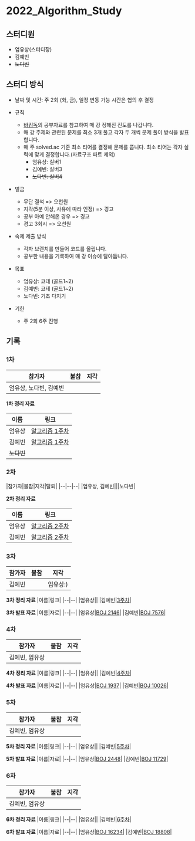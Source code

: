 # 2022_Algorithm_Study

## 스터디원
- 엄유상(스터디장)
- 김예빈
- ~~노다빈~~

## 스터디 방식
- 날짜 및 시간: 주 2회 (화, 금), 일정 변동 가능
시간은 협의 후 결정
- 규칙
   - [바킹독](https://blog.encrypted.gg/category/%EA%B0%95%EC%A2%8C/%EC%8B%A4%EC%A0%84%20%EC%95%8C%EA%B3%A0%EB%A6%AC%EC%A6%98?page=2)의 공부자료를 참고하여 매 강 정해진 진도를 나갑니다.
   - 매 강 주제와 관련된 문제를 최소 3개 풀고 각자 두 개씩 문제 풀이 방식을 발표합니다.
   - 매 주 solved.ac 기준 최소 티어를 결정해 문제를 풉니다. 최소 티어는 각자 실력에 맞게 결정합니다.(자료구조 파트 제외)
      - 엄유상: 실버1
      - 김예빈: 실버3
      - ~~노다빈: 실버4~~
- 벌금
   - 무단 결석 => 오천원
   - 지각(5분 이상, 사유에 따라 인정) => 경고
   - 공부 아예 안해온 경우 => 경고
   - 경고 3회시 => 오천원
- 숙제 제출 방식
   - 각자 브랜치를 만들어 코드를 올립니다.
   - 공부한 내용을 기록하여 매 강 이슈에 달아둡니다.

- 목표
   - 엄유상: 코테 (골드1~2)
   - 김예빈: 코테 (골드1~2)
   - 노다빈: 기초 다지기
- 기한
   - 주 2회 6주 진행

## 기록

### 1차

|참가자|불참|지각|
|---|---|---|
|엄유상, 노다빈, 김예빈|||

**1차 정리 자료**

|이름|링크|
|--|--|
|엄유상|[알고리즘 1주차](https://dbtkd1801.gitbook.io/yeeeee/algorithm1)|
|김예빈|[알고리즘 1주차](https://byein.tistory.com/category/Algorithm/1%EC%A3%BC%EC%B0%A8)|
|~~노다빈~~||

### 2차

|참가자|불참|지각|탈퇴|
|--|--|--|
|엄유상, 김예빈|||노다빈|

**2차 정리 자료**

|이름|링크|
|--|--|
|엄유상|[알고리즘 2주차](https://dbtkd1801.gitbook.io/yeeeee/algorithm3)|
|김예빈|[알고리즘 2주차](https://byein.tistory.com/category/Algorithm/2%EC%A3%BC%EC%B0%A8)|

### 3차

|참가자|불참|지각|
|--|--|--|
|김예빈||엄유상:)|

**3차 정리 자료**
|이름|링크|
|--|--|
|엄유상||
|김예빈|[3주차](https://byein.tistory.com/category/Algorithm/3%EA%B0%95)|

**3차 발표 자료**
|이름|자료|
|--|--|
|엄유상|[BOJ 2146](https://github.com/Seoultech19-Computer-Enginerring-Study/2022_Algorithm_Study/raw/main/2146.pptx)|
|김예빈|[BOJ 7576](https://github.com/Seoultech19-Computer-Enginerring-Study/2022_Algorithm_Study/raw/main/7576.pptx)|


### 4차

|참가자|불참|지각|
|--|--|--|
|김예빈, 엄유상|||

**4차 정리 자료**
|이름|링크|
|--|--|
|엄유상||
|김예빈|[4주차](https://byein.tistory.com/category/Algorithm/4%EA%B0%95)|

**4차 발표 자료**
|이름|자료|
|--|--|
|엄유상|[BOJ 1937](https://github.com/Seoultech19-Computer-Enginerring-Study/2022_Algorithm_Study/raw/main/1937.pptx)|
|김예빈|[BOJ 10026](https://github.com/Seoultech19-Computer-Enginerring-Study/2022_Algorithm_Study/raw/main/10026.pptx)|

### 5차

|참가자|불참|지각|
|--|--|--|
|김예빈, 엄유상|||

**5차 정리 자료**
|이름|링크|
|--|--|
|엄유상||
|김예빈|[5주차]()|

**5차 발표 자료**
|이름|자료|
|--|--|
|엄유상|[BOJ 2448](https://github.com/Seoultech19-Computer-Enginerring-Study/2022_Algorithm_Study/raw/main/2448.pptx)|
|김예빈|[BOJ 11729](https://github.com/Seoultech19-Computer-Enginerring-Study/2022_Algorithm_Study/raw/main/11729.pptx)|

### 6차

|참가자|불참|지각|
|--|--|--|
|김예빈, 엄유상|||

**6차 정리 자료**
|이름|링크|
|--|--|
|엄유상||
|김예빈|[6주차]()|

**6차 발표 자료**
|이름|자료|
|--|--|
|엄유상|[BOJ 16234](https://github.com/Seoultech19-Computer-Enginerring-Study/2022_Algorithm_Study/raw/main/16234.pptx)|
|김예빈|[BOJ 18808](https://github.com/Seoultech19-Computer-Enginerring-Study/2022_Algorithm_Study/raw/main/18808.pptx)|

